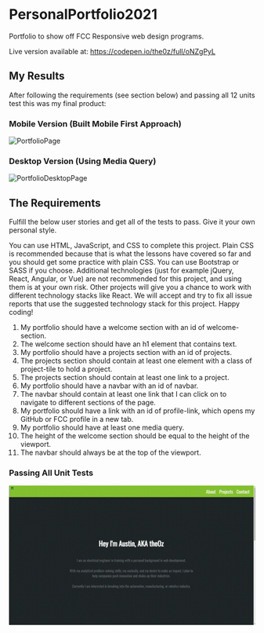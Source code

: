 # PersonalPortfolio2021
Portfolio to show off FCC Responsive web design programs.

Live version available at: https://codepen.io/the0z/full/oNZgPyL

## My Results

After following the requirements (see section below) and passing all 12 units test this was my final product:

### Mobile Version (Built Mobile First Approach)

![PortfolioPage](https://github.com/The0z/PersonalPortfolio2021/blob/main/imgs/MobileView.gif "Portofolio 2021 Mobile View")

### Desktop Version (Using Media Query)

![PortfolioDesktopPage](https://github.com/The0z/PersonalPortfolio2021/blob/main/imgs/DesktopView.gif "Portofolio 2021 Desktop View")

## The Requirements

Fulfill the below user stories and get all of the tests to pass. Give it your own personal style.

You can use HTML, JavaScript, and CSS to complete this project. Plain CSS is recommended because that is what the lessons have covered so far and you should get some practice with plain CSS. You can use Bootstrap or SASS if you choose. Additional technologies (just for example jQuery, React, Angular, or Vue) are not recommended for this project, and using them is at your own risk. Other projects will give you a chance to work with different technology stacks like React. We will accept and try to fix all issue reports that use the suggested technology stack for this project. Happy coding!

1. My portfolio should have a welcome section with an id of welcome-section.
2. The welcome section should have an h1 element that contains text.
3. My portfolio should have a projects section with an id of projects.
4. The projects section should contain at least one element with a class of project-tile to hold a project.
5. The projects section should contain at least one link to a project.
6. My portfolio should have a navbar with an id of navbar.
7. The navbar should contain at least one link that I can click on to navigate to different sections of the page.
8. My portfolio should have a link with an id of profile-link, which opens my GitHub or FCC profile in a new tab.
9. My portfolio should have at least one media query.
10. The height of the welcome section should be equal to the height of the viewport.
11. The navbar should always be at the top of the viewport.

### Passing All Unit Tests

![PortfolioTestPass](https://github.com/The0z/PersonalPortfolio2021/blob/main/imgs/TestPassed.gif "Portofolio 2021 Test Passed")


